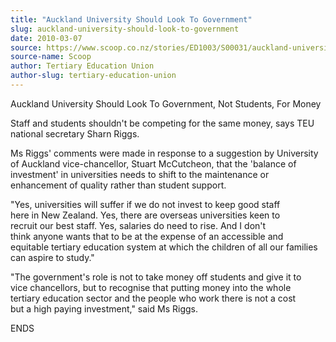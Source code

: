 ```yaml
---
title: "Auckland University Should Look To Government"
slug: auckland-university-should-look-to-government
date: 2010-03-07
source: https://www.scoop.co.nz/stories/ED1003/S00031/auckland-university-should-look-to-government.htm
source-name: Scoop
author: Tertiary Education Union
author-slug: tertiary-education-union
---
```


<p>Auckland University Should Look To Government, Not Students,
For Money</p>

<p>Staff and students shouldn't be competing for
the same money, says TEU<br>national secretary Sharn
Riggs.</p>

<p>Ms Riggs' comments were made in response to a
suggestion by University<br>of Auckland vice-chancellor,
Stuart McCutcheon, that the 'balance of<br>investment' in
universities needs to shift to the maintenance
or<br>enhancement of quality rather than student
support.</p>

<p>"Yes, universities will suffer if we do not
invest to keep good staff<br>here in New Zealand. Yes, there
are overseas universities keen to<br>recruit our best staff.
Yes, salaries do need to rise. And I don't<br>think anyone
wants that to be at the expense of an accessible
and<br>equitable tertiary education system at which the
children of all our families<br>can aspire to study."</p>

<p>"The
government's role is not to take money off students and give
it to<br>vice chancellors, but to recognise that putting
money into the whole<br>tertiary education sector and the
people who work there is not a cost<br>but a high paying
investment," said Ms Riggs.</p>

<p>ENDS
<br><p>

